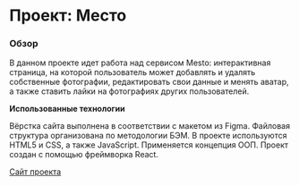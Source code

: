# Проект: Место

### Обзор

В данном проекте идет работа над сервисом Mesto: интерактивная страница, на которой пользователь может добавлять и удалять собственные фотографии, редактировать свои данные и менять аватар, а также ставить лайки на фотографиях других пользователей. 

**Использованные технологии**

Вёрстка сайта выполнена в соответствии с макетом из Figma. Файловая структура организована по методологии БЭМ. В проекте используются HTML5 и CSS, а также JavaScript. Применяется концепция ООП. Проект создан с помощью фреймворка React.

[Сайт проекта](https://keeers.github.io/react-mesto-auth/)
